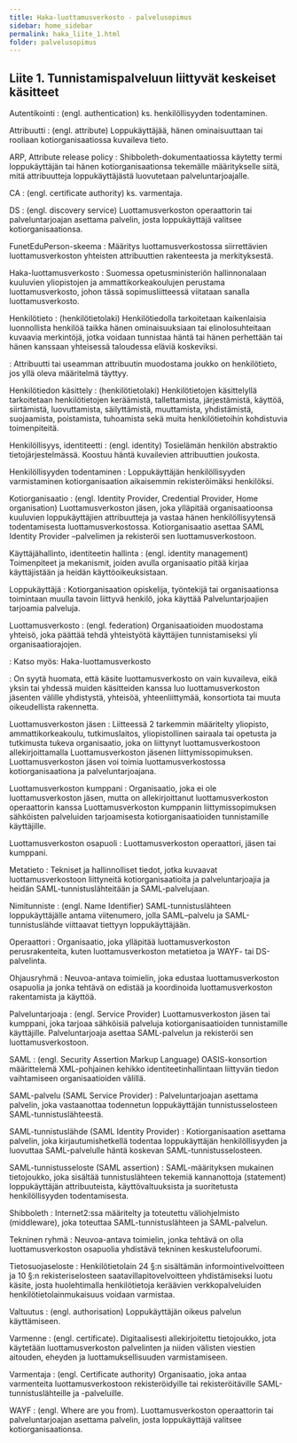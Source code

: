 ```yaml
---
title: Haka-luottamusverkosto - palvelusopimus
sidebar: home_sidebar
permalink: haka_liite_1.html
folder: palvelusopimus
---
```


## Liite 1. Tunnistamispalveluun liittyvät keskeiset käsitteet 

Autentikointi
: (engl. authentication) ks. henkilöllisyyden todentaminen.

Attribuutti
: (engl. attribute) Loppukäyttäjää, hänen ominaisuuttaan tai rooliaan kotiorganisaatiossa kuvaileva tieto.

ARP, Attribute release policy
: Shibboleth-dokumentaatiossa käytetty termi loppukäyttäjän tai hänen kotiorganisaationsa tekemälle määritykselle siitä, mitä attribuutteja loppukäyttäjästä luovutetaan palveluntarjoajalle. 

CA
: (engl. certificate authority) ks. varmentaja.

DS
: (engl. discovery service) Luottamusverkoston operaattorin tai palveluntarjoajan asettama palvelin, josta loppukäyttäjä valitsee kotiorganisaationsa.

<a name='fep-1' />FunetEduPerson-skeema
: Määritys luottamusverkostossa siirrettävien luottamusverkoston yhteisten attribuuttien rakenteesta ja merkityksestä.


Haka-luottamusverkosto
: Suomessa opetusministeriön hallinnonalaan kuuluvien yliopistojen ja ammattikorkeakoulujen perustama luottamusverkosto, johon tässä sopimusliitteessä viitataan sanalla luottamusverkosto.

Henkilötieto
: <a name='hetil-1' />(henkilötietolaki)  Henkilötiedolla tarkoitetaan kaikenlaisia luonnollista henkilöä taikka hänen ominaisuuksiaan tai elinolosuhteitaan kuvaavia merkintöjä, jotka voidaan tunnistaa häntä tai hänen perhettään tai hänen kanssaan yhteisessä taloudessa eläviä koskeviksi. 

: Attribuutti tai useamman attribuutin muodostama joukko on henkilötieto, jos yllä oleva määritelmä täyttyy.

Henkilötiedon käsittely
: <a name='hetil-2' />(henkilötietolaki) Henkilötietojen käsittelyllä tarkoitetaan henkilötietojen keräämistä, tallettamista, järjestämistä, käyttöä, siirtämistä, luovuttamista, säilyttämistä, muuttamista, yhdistämistä, suojaamista, poistamista, tuhoamista sekä muita henkilötietoihin kohdistuvia toimenpiteitä.


Henkilöllisyys, identiteetti
: (engl. identity) Tosielämän henkilön abstraktio tietojärjestelmässä. Koostuu häntä kuvailevien attribuuttien joukosta.

Henkilöllisyyden todentaminen
: Loppukäyttäjän henkilöllisyyden varmistaminen kotiorganisaation  aikaisemmin rekisteröimäksi henkilöksi.

Kotiorganisaatio
: (engl. Identity Provider, Credential Provider, Home organisation) Luottamusverkoston jäsen, joka ylläpitää organisaatioonsa kuuluvien loppukäyttäjien attribuutteja ja vastaa hänen henkilöllisyytensä todentamisesta luottamusverkostossa. Kotiorganisaatio asettaa SAML Identity Provider –palvelimen ja rekisteröi sen luottamusverkostoon.

Käyttäjähallinto, identiteetin hallinta
: (engl. identity management) Toimenpiteet ja mekanismit, joiden avulla organisaatio pitää kirjaa käyttäjistään ja heidän käyttöoikeuksistaan.

Loppukäyttäjä
: Kotiorganisaation opiskelija, työntekijä tai organisaationsa toimintaan muulla tavoin liittyvä henkilö, joka käyttää Palveluntarjoajien tarjoamia palveluja.

Luottamusverkosto
: (engl. federation) Organisaatioiden muodostama yhteisö, joka päättää tehdä yhteistyötä käyttäjien tunnistamiseksi yli organisaatiorajojen. 

: Katso myös: Haka-luottamusverkosto


: On syytä huomata, että käsite luottamusverkosto on vain kuvaileva, eikä yksin tai yhdessä muiden käsitteiden kanssa luo luottamusverkoston jäsenten välille yhdistystä, yhteisöä, yhteenliittymää, konsortiota tai muuta oikeudellista rakennetta.

Luottamusverkoston jäsen
: Liitteessä 2 tarkemmin määritelty yliopisto, ammattikorkeakoulu, tutkimuslaitos, yliopistollinen sairaala tai opetusta ja tutkimusta tukeva organisaatio, joka on liittynyt luottamusverkostoon allekirjoittamalla Luottamusverkoston jäsenen liittymissopimuksen.
Luottamusverkoston jäsen voi toimia luottamusverkostossa kotiorganisaationa ja palveluntarjoajana.

Luottamusverkoston kumppani
: Organisaatio, joka ei ole luottamusverkoston jäsen, mutta on allekirjoittanut luottamusverkoston operaattorin kanssa Luottamusverkoston kumppanin liittymissopimuksen sähköisten palveluiden tarjoamisesta kotiorganisaatioiden tunnistamille käyttäjille.

Luottamusverkoston osapuoli
: Luottamusverkoston operaattori, jäsen tai kumppani.

Metatieto
: Tekniset ja hallinnolliset tiedot, jotka kuvaavat luottamusverkostoon liittyneitä kotiorganisaatioita ja palveluntarjoajia ja heidän SAML-tunnistuslähteitään ja SAML-palvelujaan.

Nimitunniste
: (engl. Name Identifier) SAML-tunnistuslähteen loppukäyttäjälle antama viitenumero, jolla SAML–palvelu ja SAML-tunnistuslähde viittaavat tiettyyn loppukäyttäjään.

Operaattori
: Organisaatio, joka ylläpitää luottamusverkoston perusrakenteita, kuten luottamusverkoston metatietoa ja WAYF- tai DS-palvelinta.

Ohjausryhmä
: Neuvoa-antava toimielin, joka edustaa luottamusverkoston osapuolia ja jonka tehtävä on edistää ja koordinoida luottamusverkoston rakentamista ja käyttöä.

Palveluntarjoaja
: (engl. Service Provider) Luottamusverkoston jäsen tai kumppani, joka tarjoaa sähköisiä palveluja kotiorganisaatioiden tunnistamille käyttäjille. Palveluntarjoaja asettaa SAML-palvelun ja rekisteröi sen luottamusverkostoon.

SAML
: (engl. Security Assertion Markup Language) OASIS-konsortion määrittelemä XML-pohjainen kehikko identiteetinhallintaan liittyvän tiedon vaihtamiseen organisaatioiden välillä.

SAML-palvelu (SAML Service Provider)
: Palveluntarjoajan asettama palvelin, joka vastaanottaa todennetun loppukäyttäjän tunnistusselosteen SAML-tunnistuslähteestä.

SAML-tunnistuslähde (SAML Identity Provider)
: Kotiorganisaation asettama palvelin, joka kirjautumishetkellä todentaa loppukäyttäjän henkilöllisyyden ja luovuttaa SAML-palvelulle häntä koskevan SAML-tunnistusselosteen.

SAML-tunnistusseloste (SAML assertion)
: SAML-määrityksen mukainen tietojoukko, joka sisältää tunnistuslähteen tekemiä kannanottoja (statement) loppukäyttäjän attribuuteista, käyttövaltuuksista ja suoritetusta henkilöllisyyden todentamisesta.

Shibboleth
: Internet2:ssa määritelty ja toteutettu väliohjelmisto (middleware), joka toteuttaa SAML-tunnistuslähteen ja SAML-palvelun.

Tekninen ryhmä
: Neuvoa-antava toimielin, jonka tehtävä on olla luottamusverkoston osapuolia yhdistävä tekninen keskustelufoorumi.

Tietosuojaseloste
: <a name='hetil-3' />Henkilötietolain 24 §:n sisältämän informointivelvoitteen ja 10 §:n rekisteriselosteen saatavillapitovelvoitteen yhdistämiseksi luotu käsite, josta huolehtimalla henkilötietoja keräävien verkkopalveluiden henkilötietolainmukaisuus voidaan varmistaa.

Valtuutus
: (engl. authorisation) Loppukäyttäjän oikeus palvelun käyttämiseen.

Varmenne
: (engl. certificate). Digitaalisesti allekirjoitettu tietojoukko, jota käytetään luottamusverkoston palvelinten ja niiden välisten viestien aitouden, eheyden ja luottamuksellisuuden varmistamiseen. 

Varmentaja
: (engl. Certificate authority) Organisaatio, joka antaa varmenteita luottamusverkostoon rekisteröidyille tai rekisteröitäville SAML-tunnistuslähteille ja -palveluille.

WAYF
: (engl. Where are you from). Luottamusverkoston operaattorin tai palveluntarjoajan asettama palvelin, josta loppukäyttäjä valitsee kotiorganisaationsa.